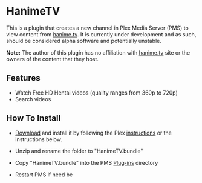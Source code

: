 HanimeTV
===========

This is a plugin that creates a new channel in Plex Media Server (PMS) to view content from [hanime.tv](https://hanime.tv/). It is currently under development and as such, should be considered alpha software and potentially unstable.

**Note:** The author of this plugin has no affiliation with [hanime.tv](https://hanime.tv/) site or the owners of the content that they host.

Features
--------

- Watch Free HD Hentai videos (quality ranges from 360p to 720p)
- Search videos

How To Install
--------------

- [Download](http://github.com/Nosinden/HanimeTV.bundle/zipball/master) and install it by following the Plex [instructions](https://support.plex.tv/hc/en-us/articles/201187656-How-do-I-manually-install-a-channel-) or the instructions below.

- Unzip and rename the folder to "HanimeTV.bundle"
- Copy "HanimeTV.bundle" into the PMS [Plug-ins](https://support.plex.tv/hc/en-us/articles/201106098-How-do-I-find-the-Plug-Ins-folder-) directory
- Restart PMS if need be
